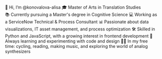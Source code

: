 👋 Hi, I’m @konovalova-alisa 
🎓 Master of Arts in Translation Studies  
📚 Currently pursuing a Master's degree in Cognitive Science 
💻 Working as a ServiceNow Technical & Process Consultant 
📊 Passionate about data visualizations, IT asset management, and process optimization
🛠️ Skilled in Python and JavaScript, with a growing interest in frontend development
🌱 Always learning and experimenting with code and design
🚴‍♀️ In my free time: cycling, reading, making music, and exploring the world of analog synthesizers

<!---
konovalova-alisa/konovalova-alisa is a ✨ special ✨ repository because its `README.md` (this file) appears on your GitHub profile.
You can click the Preview link to take a look at your changes.
--->
